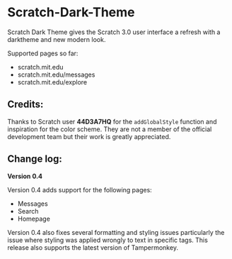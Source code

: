 # Scratch-Dark-Theme

Scratch Dark Theme gives the Scratch 3.0 user interface a refresh with a darktheme and new modern look.

Supported pages so far:
  * scratch.mit.edu
  * scratch.mit.edu/messages
  * scratch.mit.edu/explore

## Credits:

Thanks to Scratch user **44D3A7HQ** for the `addGlobalStyle` function and inspiration for the color scheme. They are not a member of the official development team but their work is greatly appreciated.

## Change log:
**Version 0.4**
  
  Version 0.4 adds support for the following pages:
  * Messages
  * Search
  * Homepage
  
  Version 0.4 also fixes several formatting and styling issues particularly the issue where styling was applied wrongly to text      in specific tags. This release also supports the latest version of Tampermonkey.
